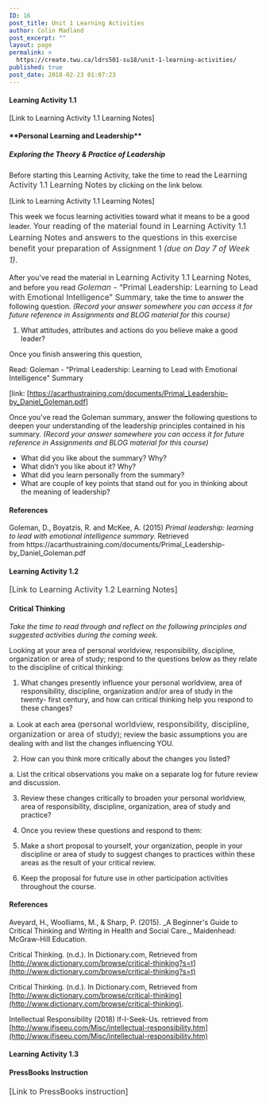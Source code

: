 ```yaml
---
ID: 16
post_title: Unit 1 Learning Activities
author: Colin Madland
post_excerpt: ""
layout: page
permalink: >
  https://create.twu.ca/ldrs501-su18/unit-1-learning-activities/
published: true
post_date: 2018-02-23 01:07:23
---
```

<h4>Learning Activity 1.1</h4>
[Link to Learning Activity 1.1 Learning Notes]
<h4>**Personal Learning and Leadership**</h4>
<h5>Exploring the Theory &amp; Practice of Leadership</h5>
Before starting this Learning Activity, take the time to read the <span style="float: none;background-color: transparent;color: #333333;cursor: text;font-family: -apple-system,BlinkMacSystemFont,'Segoe UI',Roboto,Oxygen-Sans,Ubuntu,Cantarell,'Helvetica Neue',sans-serif;font-size: 16px;font-style: normal;font-variant: normal;font-weight: 400;letter-spacing: normal;text-align: left;text-decoration: none;text-indent: 0px">Learning Activity 1.1 Learning Notes</span> by clicking on the link below.

[Link to Learning Activity 1.1 Learning Notes]

This week we focus learning activities toward what it means to be a good leader. <span style="float: none;background-color: transparent;color: #333333;font-family: -apple-system,BlinkMacSystemFont,'Segoe UI',Roboto,Oxygen-Sans,Ubuntu,Cantarell,'Helvetica Neue',sans-serif;font-size: 16px;font-style: normal;font-variant: normal;font-weight: 400;letter-spacing: normal;line-height: 22.4px;text-align: left;text-decoration: none;text-indent: 0px">Your reading of the material found in <span style="float: none;background-color: transparent;color: #333333;cursor: text;font-family: -apple-system,BlinkMacSystemFont,'Segoe UI',Roboto,Oxygen-Sans,Ubuntu,Cantarell,'Helvetica Neue',sans-serif;font-size: 16px;font-style: normal;font-variant: normal;font-weight: 400;letter-spacing: normal;text-align: left;text-decoration: none;text-indent: 0px">Learning Activity 1.1 Learning Notes</span> and answers to the questions in this exercise benefit your preparation of Assignment 1 <em>(due on Day 7 of Week 1)</em>.</span>

After you've read the material in <span style="float: none;background-color: transparent;color: #333333;cursor: text;font-family: -apple-system,BlinkMacSystemFont,'Segoe UI',Roboto,Oxygen-Sans,Ubuntu,Cantarell,'Helvetica Neue',sans-serif;font-size: 16px;font-style: normal;font-variant: normal;font-weight: 400;letter-spacing: normal;text-align: left;text-decoration: none;text-indent: 0px">Learning Activity 1.1 Learning Notes</span>, and before you read <em><span style="text-align: left;color: #333333;text-indent: 0px;letter-spacing: normal;font-family: -apple-system,BlinkMacSystemFont,'Segoe UI',Roboto,Oxygen-Sans,Ubuntu,Cantarell,'Helvetica Neue',sans-serif;font-size: 16px;font-variant: normal;font-weight: 400;text-decoration: none;cursor: text;float: none;background-color: transparent">Goleman - </span></em><span style="text-align: left;color: #333333;text-indent: 0px;letter-spacing: normal;font-family: -apple-system,BlinkMacSystemFont,'Segoe UI',Roboto,Oxygen-Sans,Ubuntu,Cantarell,'Helvetica Neue',sans-serif;font-size: 16px;font-variant: normal;font-weight: 400;text-decoration: none;cursor: text;float: none;background-color: transparent">“Primal Leadership: Learning to Lead with Emotional Intelligence" Summary</span><em>, </em>take the time to answer the following question. <em>(Record your answer somewhere you can access it for future reference in Assignments and BLOG material for this course)</em>
<ol>
 	<li>What attitudes, attributes and actions do you believe make a good leader?</li>
</ol>
Once you finish answering this question,

Read: Goleman - “Primal Leadership: Learning to Lead with Emotional Intelligence" Summary

[link: [https://acarthustraining.com/documents/Primal_Leadership-by_Daniel_Goleman.pdf]

Once you've read the Goleman summary, answer the following questions to deepen your understanding of the leadership principles contained in his summary. <i>(Record your answer somewhere you can access it for future reference in Assignments and BLOG material for this course)</i>

* What did you like about the summary? Why?
* What didn’t you like about it? Why?
* What did you learn personally from the summary?
* What are couple of key points that stand out for you in thinking about the meaning of leadership?
<h4>References</h4>
Goleman, D., Boyatzis, R. and McKee, A. (2015) <em>Primal leadership: learning to lead with emotional intelligence summary.</em> Retrieved from https://acarthustraining.com/documents/Primal_Leadership-by_Daniel_Goleman.pdf
<h4>Learning Activity 1.2</h4>
<span style="float: none;background-color: transparent;color: #333333;cursor: text;font-family: -apple-system,BlinkMacSystemFont,'Segoe UI',Roboto,Oxygen-Sans,Ubuntu,Cantarell,'Helvetica Neue',sans-serif;font-size: 16px;font-style: normal;font-variant: normal;font-weight: 400;letter-spacing: normal;text-align: left;text-decoration: none;text-indent: 0px">[Link to Learning Activity 1.2 Learning Notes]</span>
<h4>Critical Thinking</h4>
<em>Take the time to read through and reflect on the following principles and suggested activities during the coming week.</em>

Looking at your area of personal worldview, responsibility, discipline, organization or area of study; respond to the questions below as they relate to the discipline of critical thinking:

1. What changes presently influence your personal worldview, area of responsibility, discipline, organization and/or area of study in the twenty- first century, and how can critical thinking help you respond to these changes?

a. Look at each area (<span style="float: none;background-color: transparent;color: #333333;cursor: text;font-family: -apple-system,BlinkMacSystemFont,'Segoe UI',Roboto,Oxygen-Sans,Ubuntu,Cantarell,'Helvetica Neue',sans-serif;font-size: 16px;font-style: normal;font-variant: normal;font-weight: 400;letter-spacing: normal;text-align: left;text-decoration: none;text-indent: 0px">personal worldview, responsibility, discipline, organization or area of study</span>); review the basic assumptions you are dealing with and list the changes influencing YOU.

2. How can you think more critically about the changes you listed?

a. List the critical observations you make on a separate log for future review and discussion.

3. Review these changes critically to broaden your personal worldview, area of responsibility, discipline, organization, area of study and practice?

4. Once you review these questions and respond to them:

1. Make a short proposal to yourself, your organization, people in your discipline or area of study to suggest changes to practices within these areas as the result of your critical review.

2. Keep the proposal for future use in other participation activities throughout the course.
<h4>References</h4>
Aveyard, H., Woolliams, M., &amp; Sharp, P. (2015). _A Beginner's Guide to Critical Thinking and Writing in Health and Social Care._ Maidenhead: McGraw-Hill Education.

Critical Thinking. (n.d.). In Dictionary.com, Retrieved from [http://www.dictionary.com/browse/critical-thinking?s=t](http://www.dictionary.com/browse/critical-thinking?s=t)

Critical Thinking. (n.d.). In Dictionary.com, Retrieved from [http://www.dictionary.com/browse/critical-thinking](http://www.dictionary.com/browse/critical-thinking).

Intellectual Responsibility (2018) If-I-Seek-Us. retrieved from [http://www.ifiseeu.com/Misc/intellectual-responsibility.htm](http://www.ifiseeu.com/Misc/intellectual-responsibility.htm)
<h4>Learning Activity 1.3</h4>
<h4>PressBooks Instruction</h4>
<span style="float: none;background-color: transparent;color: #333333;font-family: -apple-system,BlinkMacSystemFont,'Segoe UI',Roboto,Oxygen-Sans,Ubuntu,Cantarell,'Helvetica Neue',sans-serif;font-size: 16px;font-style: normal;font-variant: normal;font-weight: 400;letter-spacing: normal;line-height: 22.4px;text-align: left;text-decoration: none;text-indent: 0px">[Link to PressBooks instruction]</span>

&nbsp;